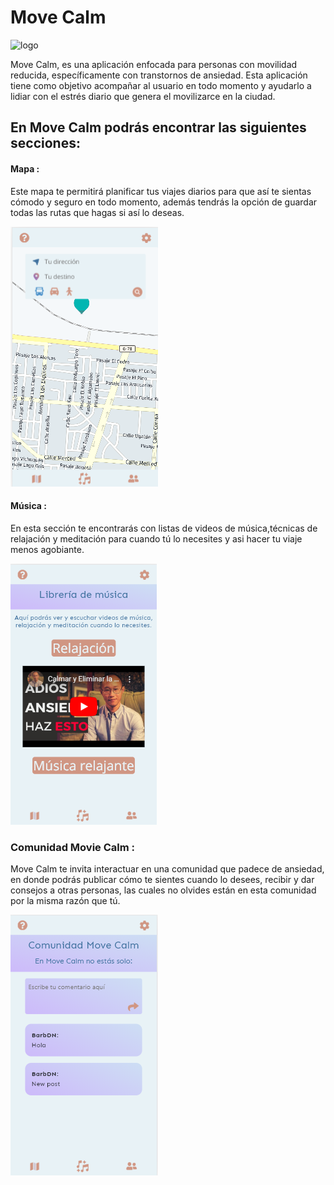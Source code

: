 # Move Calm
![logo](https://github.com/kaarenzu/Here-Squad2/blob/master/src/Imagenes/logo.png?raw=true)

Move Calm, es una aplicación enfocada para personas con movilidad reducida, específicamente con transtornos de ansiedad. Esta aplicación tiene como objetivo acompañar al usuario en todo momento y ayudarlo a lidiar con el estrés diario que genera el movilizarce en la ciudad. 
 
 ## En Move Calm podrás encontrar las siguientes secciones:

 #### Mapa : 
 Este mapa te permitirá planificar tus viajes diarios para que así te sientas cómodo y seguro en todo momento, además tendrás la opción de guardar todas las rutas que hagas si así lo deseas. 
 
![Prototipo](https://github.com/kaarenzu/Here-Squad2/blob/master/src/Imagenes/mapa.png?raw=true)

 #### Música :
 En esta sección te encontrarás con listas de videos de música,técnicas de relajación y meditación para cuando tú lo necesites y asi hacer tu viaje menos agobiante.

![Prototipo](https://github.com/kaarenzu/Here-Squad2/blob/master/src/Imagenes/musica.png?raw=true)

### Comunidad Movie Calm :
Move Calm te invita interactuar en una comunidad que padece de ansiedad, en donde podrás publicar cómo te sientes cuando lo desees, recibir y dar consejos a otras personas, las cuales no olvides están en esta comunidad por la misma razón que tú.

![Prototipo](https://github.com/kaarenzu/Here-Squad2/blob/master/src/Imagenes/comunidad.png?raw=true)